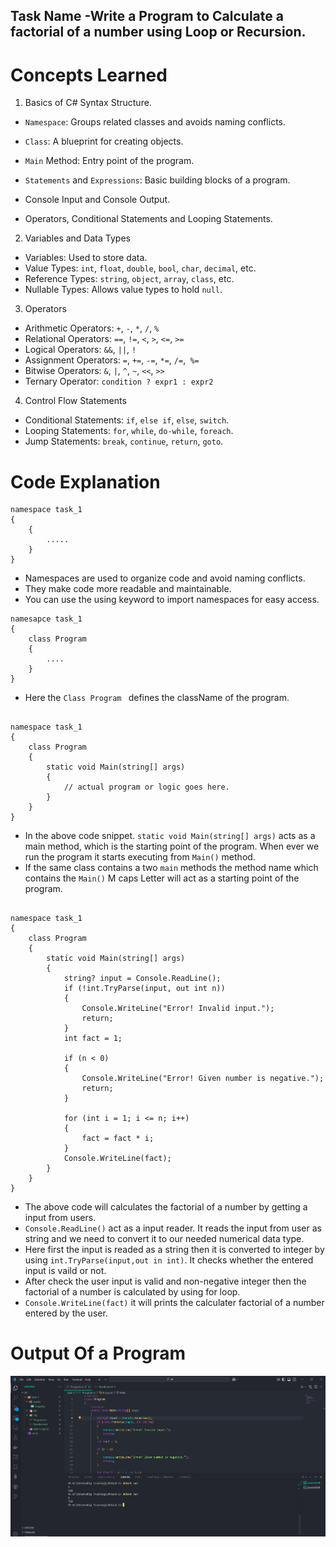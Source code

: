 ## Task Name -Write a Program to Calculate a factorial of a number using Loop or Recursion.


# Concepts Learned

1. Basics of C# Syntax Structure.

- `Namespace`: Groups related classes and avoids naming conflicts.
- `Class`: A blueprint for creating objects.
- `Main` Method: Entry point of the program.
- `Statements` and `Expressions`: Basic building blocks of a program.

- Console Input and Console Output.
- Operators, Conditional Statements and Looping Statements.

2. Variables and Data Types

- Variables: Used to store data.
- Value Types: `int`, `float`, `double`, `bool`, `char`, `decimal`, etc.
- Reference Types: `string`, `object`, `array`, `class`, etc.
- Nullable Types: Allows value types to hold `null`.

3. Operators

- Arithmetic Operators: `+`, `-`, `*`, `/`, `%`
- Relational Operators: `==`, `!=`, `<`, `>`, `<=`, `>=`
- Logical Operators: `&&`, `||`, `!`
- Assignment Operators: `=`, `+=`, `-=`, `*=`, `/=`,` %=`
- Bitwise Operators: `&`, `|`, `^`, `~`, `<<`, `>>`
- Ternary Operator: `condition ? expr1 : expr2`

4. Control Flow Statements

- Conditional Statements: `if`, `else if`, `else`, `switch`.
- Looping Statements: `for`, `while`, `do-while`, `foreach`.
- Jump Statements: `break`, `continue`, `return`, `goto`.


# Code Explanation

```
namespace task_1
{
    {
        .....
    }
}

```

- Namespaces are used to organize code and avoid naming conflicts.
- They make code more readable and maintainable.
- You can use the using keyword to import namespaces for easy access.


```
namesapce task_1
{
    class Program
    {
        ....
    }
}

```

- Here the `Class Program ` defines the className of the program.



```

namespace task_1
{
    class Program
    {
        static void Main(string[] args)
        {
            // actual program or logic goes here.
        }
    }
}

```
- In the above code snippet. `static void Main(string[] args)` acts as a main method, which is the starting point of the program. When ever we run the program it starts executing from `Main()` method.
- If the same class contains a two `main` methods the method name which contains the `Main()` M caps Letter will act as a starting point of the program.



```

namespace task_1
{
    class Program
    {
        static void Main(string[] args)
        {
            string? input = Console.ReadLine();
            if (!int.TryParse(input, out int n))
            {
                Console.WriteLine("Error! Invalid input.");
                return;
            }
            int fact = 1;

            if (n < 0)
            {
                Console.WriteLine("Error! Given number is negative.");
                return;
            }

            for (int i = 1; i <= n; i++)
            {
                fact = fact * i;
            }
            Console.WriteLine(fact);
        }
    }
}
```

- The above code will calculates the factorial of a number by getting a input from users.
- `Console.ReadLine()` act as a input reader. It reads the input from user as string and we need to convert it to our needed numerical data type.
- Here first the input is readed as a string then it is converted to integer by using `int.TryParse(input,out in int)`. It checks whether the entered input is vaild or not. 
- After check the user input is valid and non-negative integer then the factorial of a number is calculated by using for loop.
- `Console.WriteLine(fact)` it will prints the calculater factorial of a number entered by the user.


# Output Of a Program

![factorial-program](./assets/image.png)